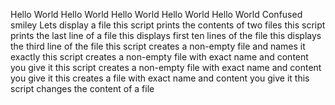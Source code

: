 Hello World
Hello World
Hello World
Hello World
Hello World
Confused smiley
Lets display a file
this script prints the contents of two files
this script prints the last line of a file
this displays first ten lines of the file
this displays the third line of the file
this script creates a non-empty file and names it exactly
this script creates a non-empty file with exact name and content you give it
this script creates a non-empty file with exact name and content you give it
this creates a file with exact name and content you give it
this script changes the content of a file
